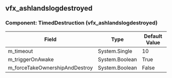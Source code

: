 ## vfx_ashlandslogdestroyed

### Component: TimedDestruction (vfx_ashlandslogdestroyed)

|Field|Type|Default Value|
|-----|----|-------------|
|m_timeout|System.Single|10|
|m_triggerOnAwake|System.Boolean|True|
|m_forceTakeOwnershipAndDestroy|System.Boolean|False|

